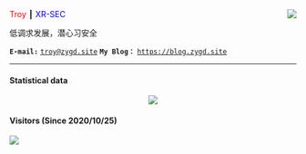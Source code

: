 <img align="right" src="https://github-readme-stats.vercel.app/api/top-langs/?username=xrsec&show_icons=true&theme=radical&exclude_repo=xrsec.github.io">
<font color=red>Troy</font> ┃ <font color=blue>XR-SEC</font>

低调求发展，潜心习安全

**`E-mail:`** [`troy@zygd.site`](mailto:troy@zygd.site) **`My Blog：`** [`https://blog.zygd.site`](https://blog.zygd.site/)

---
#### Statistical data

<div align=center> 

![](https://github-readme-stats.vercel.app/api?username=XRSec&show_icons=true&title_color=FFFFFF&icon_color=FFFFFF&text_color=FFFFFF&bg_color=8e8cd8)

</div>

#### Visitors (Since 2020/10/25)
<img align="left" src="https://count.getloli.com/get/@XRSec?theme=gelbooru">
